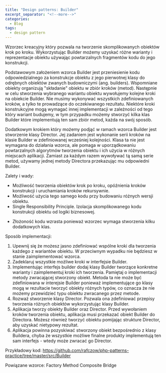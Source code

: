 ```yaml
---
title: "Design patterns: Builder"
excerpt_separator: "<!--more-->"
categories:
  - Blog
tags:
  - design pattern
---
```


Wzorzec kreacyjny który pozwala na tworzenie skomplikowanych obiektów krok po kroku. Wykorzystując Builder możemy uzyskać różne warianty i reprezentacje obiektu używając powtarzalnych fragmentów kodu do jego konstrukcji.

<!--more-->

Podstawowym założeniem wzorca Builder jest przeniesienie kodu odpowiedzialnego za konstrukcje obiektu z jego pierwotnej klasy do odrębnych obiektów zwanych budowniczymi (ang. builders). Wspomniane obiekty organizują "składanie" obiektu w zbiór kroków (metod). Następnie w celu stworzenia wybranego wariantu obiektu wywołujemy kolejne kroki na obiekcie Builder. Nie musimy wykonywać wszystkich zdefiniowanych kroków, a tylko te prowadzące do oczekiwanego rezultatu. Niektóre kroki konstrukcyjne mogą wymagać innej implementacji w zależności od tego który wariant budujemy, w tym przypadku możemy stworzyć kilka klas Builder które implementują ten sam zbiór metod, każda na swój sposób.

Dodatkowym krokiem który możemy podjąć w ramach wzorca Builder jest stworzenie klasy Director. Jej zadaniem jest wykonanie serii kroków na klasie Builder w zdefiniowanej wcześniej kolejności. Klasa ta nie jest wymagana do działania wzorca, ale pomaga w uporządkowaniu powtarzalnych algorytmów tworzenia obiektu i ich użycia w różnych miejscach aplikacji. Zamiast za każdym razem wywoływać tą samą serie metod, używamy jednej metody Directora przekazując mu odpowiedni Builder.

Zalety i wady:
+ Możliwość tworzenia obiektów krok po kroku, opóźnienia kroków konstrukcji i uruchamiania kroków rekursywnie.
+ Możliwość użycia tego samego kodu przy budowaniu różnych wersji obiektu.
+ Single Responsibility Principle. Izolacja skomplikowanego kodu konstrukcji obiektu od logiki biznesowej.

- Złożoność kodu wzrasta ponieważ wzorzec wymaga stworzenia kilku dodatkowych klas.

Sposób implementacji:
1. Upewnij się że możesz jasno zdefiniować wspólne kroki dla tworzenia każdego z wariantów obiektu. W przeciwnym wypadku nie będziesz w stanie zaimplementować wzorca.
2. Zadeklaruj wszystkie możliwe kroki w interfejsie Builder.
3. Implementując interfejs builder dodaj klasy Builder tworzące konkretne warianty i zaimplementuj kroki ich tworzenia.
Pamiętaj o implementacji metody zwracającej stworzony obiekt. Metoda ta nie może być zdefiniowana w interejsie Builder ponieważ implementujące go klasy mogą w rezultacie tworzyć obiekty różnych typów, co oznacza że nie możemy przewidzieć typu obiektu zwracanego przez metode.
4. Rozważ stworzenie klasy Director. Pozwala ona zdefiniować przepisy tworzenia różnych obiektów wykorzystując klasy Builder.
5. Aplikacja tworzy obiekty Builder oraz Director. Przed wywołaniem kroków tworzenia obiektu, aplikacja musi przekazać obiekt Builder do Directora. Możesz również tworzyć obiektu pomijając strukture Director, aby uzyskać nietypowy rezultat.
6. Aplikacja powinna pozyskiwać stworzony obiekt bezpośrednio z klasy Buildera, chyba że wszystkie możliwe finalne produkty implementują ten sam interfejs - wtedy może zwracać go Director.

Przykładowy kod: https://github.com/rafczow/php-patterns-practice/tree/master/src/Builder

Powiązane wzorce:
  Factory Method
  Composite
  Bridge